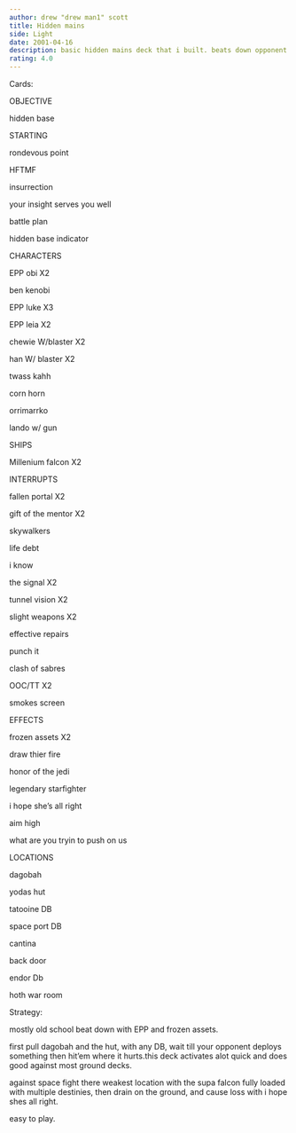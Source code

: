 ```yaml
---
author: drew "drew man1" scott
title: Hidden mains
side: Light
date: 2001-04-16
description: basic hidden mains deck that i built. beats down opponent and wins.
rating: 4.0
---
```

Cards: 

OBJECTIVE
hidden base

STARTING
rondevous point
HFTMF
insurrection
your insight serves you well
battle plan
hidden base indicator

CHARACTERS
EPP obi X2
ben kenobi
EPP luke X3
EPP leia X2
chewie W/blaster X2
han W/ blaster X2
twass kahh
corn horn
orrimarrko
lando w/ gun 

SHIPS
Millenium falcon X2

INTERRUPTS
fallen portal X2
gift of the mentor X2
skywalkers 
life debt
i know
the signal X2
tunnel vision X2
slight weapons X2
effective repairs
punch it
clash of sabres
OOC/TT X2
smokes screen 

EFFECTS
frozen assets X2
draw thier fire
honor of the jedi
legendary starfighter
i hope she’s all right
aim high
what are you tryin to push on us

LOCATIONS
dagobah
yodas hut
tatooine DB
space port DB
cantina 
back door
endor Db
hoth war room





Strategy: 

mostly old school beat down with EPP and frozen assets.

first pull dagobah and the hut, with any DB, wait till your opponent deploys something then hit’em where it hurts.this deck activates alot quick and does good against most ground decks. 
against space fight there weakest location with the supa falcon fully loaded with multiple destinies, then drain on the ground, and cause loss with i hope shes all right.
easy to play. 